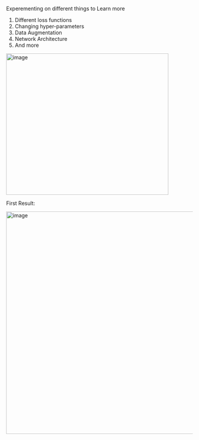 Experementing on different things to Learn more
1. Different loss functions
2. Changing hyper-parameters
3. Data Augmentation
4. Network Architecture
5. And more


<img width="438" height="382" alt="image" src="https://github.com/user-attachments/assets/5cfc273a-d388-4fcc-a5da-5f71413bfd64" />

First Result:

<img width="1140" height="601" alt="image" src="https://github.com/user-attachments/assets/41c5c8ce-b5e0-469b-9691-f400c3ae730f" />






